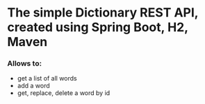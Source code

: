 # The simple Dictionary REST API, created using Spring Boot, H2, Maven

### Allows to:

- get a list of all words
- add a word
- get, replace, delete a word by id